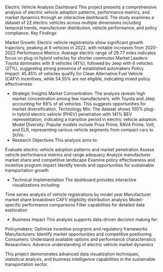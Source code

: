 Electric Vehicle Analysis Dashboard
This project presents a comprehensive analysis of electric vehicle adoption patterns, performance metrics, and market dynamics through an interactive dashboard. The study examines a dataset of 22 electric vehicles across multiple dimensions including temporal trends, manufacturer distribution, vehicle performance, and policy compliance.
 Key Findings

Market Growth: Electric vehicle registrations show significant growth trajectory, peaking at 6 vehicles in 2022, with notable increases from 2020-2022
Performance Metrics: Average electric range of 29.77 miles indicates focus on plug-in hybrid vehicles for shorter commutes
Market Leaders: Toyota dominates with 9 vehicles (41%), followed by Jeep with 6 vehicles (27%), suggesting strong presence of established automakers
Policy Impact: 45.45% of vehicles qualify for Clean Alternative Fuel Vehicle (CAFV) incentives, while 54.55% are not eligible, indicating mixed policy effectiveness

- Strategic Insights
Market Concentration: The analysis reveals high market concentration among few manufacturers, with Toyota and Jeep accounting for 68% of all vehicles. This suggests opportunities for market diversification.
Technology Mix: The dataset shows 100% plug-in hybrid electric vehicle (PHEV) penetration with 141% BEV representation, indicating a transition period in electric vehicle adoption.
Model Diversity: Popular models include Prius Prime, RAV4 Prime, Volt, and ELR, representing various vehicle segments from compact cars to SUVs.
- Research Objectives
This analysis aims to:

Evaluate electric vehicle adoption patterns and market penetration
Assess vehicle performance metrics and range adequacy
Analyze manufacturer market share and competitive landscape
Examine policy effectiveness and incentive program impact
Identify trends and opportunities for sustainable transportation growth

- Technical Implementation
The dashboard provides interactive visualizations including:

Time series analysis of vehicle registrations by model year
Manufacturer market share breakdown
CAFV eligibility distribution analysis
Model-specific performance comparisons
Filter capabilities for detailed data exploration

- Business Impact
This analysis supports data-driven decision making for:

Policymakers: Optimize incentive programs and regulatory frameworks
Manufacturers: Identify market opportunities and competitive positioning
Consumers: Understand available options and performance characteristics
Researchers: Advance understanding of electric vehicle market dynamics


This project demonstrates advanced data visualization techniques, statistical analysis, and business intelligence capabilities in the sustainable transportation sector.
